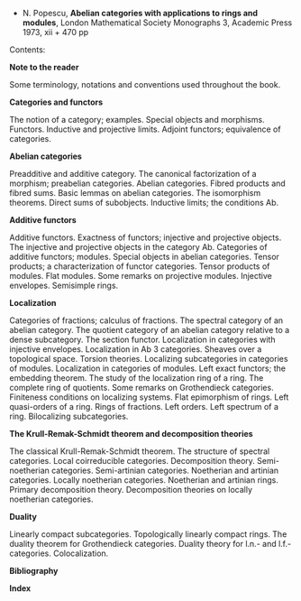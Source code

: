 * N. Popescu, __Abelian categories with applications to rings and modules__, London Mathematical Society Monographs 3, Academic Press 1973, xii + 470 pp

Contents:

__Note to the reader__

Some terminology, notations and conventions used throughout the book.

__Categories and functors__ 

The notion of a category; examples. Special objects and morphisms. Functors. Inductive and
projective limits. Adjoint functors; equivalence of categories.

__Abelian categories__

Preadditive and additive category. The canonical factorization of a morphism; preabelian categories.
Abelian categories. Fibred products and fibred sums. Basic lemmas on abelian categories. The
isomorphism theorems. Direct sums of subobjects. Inductive limits; the conditions Ab.

__Additive functors__

Additive functors. Exactness of functors; injective and projective objects. The injective and
projective objects in the category Ab. Categories of additive functors; modules. Special objects in
abelian categories. Tensor products; a characterization of functor categories. Tensor products of
modules. Flat modules. Some remarks on projective modules. Injective envelopes. Semisimple
rings.

__Localization__

Categories of fractions; calculus of fractions. The spectral category of an abelian category. The
quotient category of an abelian category relative to a dense subcategory. The section functor.
Localization in categories with injective envelopes. Localization in Ab 3 categories. Sheaves over a
topological space. Torsion theories. Localizing subcategories in categories of modules. Localization
in categories of modules. Left exact functors; the embedding theorem. The study of the localization
ring of a ring. The complete ring of quotients. Some remarks on Grothendieck categories.
Finiteness conditions on localizing systems. Flat epimorphism of rings. Left quasi-orders of a ring.
Rings of fractions. Left orders. Left spectrum of a ring. Bilocalizing subcategories.

__The Krull-Remak-Schmidt theorem and decomposition theories__

The classical Krull-Remak-Schmidt theorem. The structure of spectral categories. Local
coirreducible categories. Decomposition theory. Semi-noetherian categories. Semi-artinian
categories. Noetherian and artinian categories. Locally noetherian categories. Noetherian and
artinian rings. Primary decomposition theory. Decomposition theories on locally noetherian categories. 

__Duality__

Linearly compact subcategories. Topologically linearly compact rings. The duality theorem for
Grothendieck categories. Duality theory for l.n.- and l.f.-categories. Colocalization.

__Bibliography__

__Index__